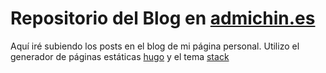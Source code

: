 # Repositorio del Blog en [admichin.es](www.admichin.es)

Aquí iré subiendo los posts en el blog de mi página personal. Utilizo el generador de páginas estáticas [hugo](https://gohugo.io/) y el tema [stack](https://github.com/CaiJimmy/hugo-theme-stack/)